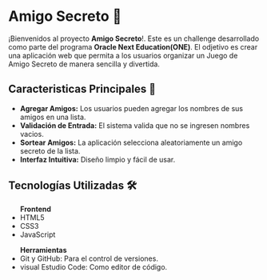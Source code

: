 <h1>Amigo Secreto 🎁</h1>
 ¡Bienvenidos al proyecto <b>Amigo Secreto</b>!. Este es un challenge desarrollado como parte del programa <b>Oracle Next Education(ONE)</b>. El odjetivo es crear una aplicación web que permita
 a los usuarios organizar un Juego de Amigo Secreto de manera sencilla y divertida.

 <h2>Caracteristicas Principales 🚀</h2>
 <ul>
  <li><b>Agregar Amigos:</b> Los usuarios pueden agregar los nombres de sus amigos en una lista.</li>
  <li><b>Validación de Entrada:</b> El sistema valida que no se ingresen nombres vacios.</li>
  <li><b>Sortear Amigos:</b> La aplicación selecciona aleatoriamente un amigo secreto de la lista.</li>
  <li><b>Interfaz Intuitiva:</b> Diseño limpio y fácil de usar.</li>
 </ul>

 <h2>Tecnologías Utilizadas 🛠️</h2>
 <ul><b>Frontend</b>
  <li>HTML5</li>
  <li>CSS3</li>
  <li>JavaScript</li>
 </ul>
  <ul><b>Herramientas</b>
  <li>Git y GitHub: Para el control de versiones.</li>
  <li>visual Estudio Code: Como editor de código.</li>
 </ul>
 
